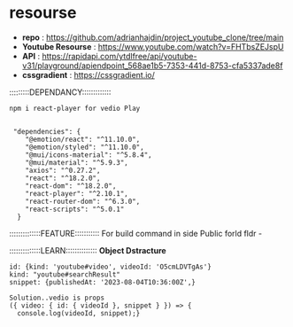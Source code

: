 # resourse
- **repo** : https://github.com/adrianhajdin/project_youtube_clone/tree/main
- **Youtube Resourse** : https://www.youtube.com/watch?v=FHTbsZEJspU
- **API** : https://rapidapi.com/ytdlfree/api/youtube-v31/playground/apiendpoint_568ae1b5-7353-441d-8753-cfa5337ade8f
- **cssgradient** : https://cssgradient.io/


:::::::::DEPENDANCY:::::::::::::
```
npm i react-player for vedio Play


 "dependencies": {
    "@emotion/react": "^11.10.0",
    "@emotion/styled": "^11.10.0",
    "@mui/icons-material": "^5.8.4",
    "@mui/material": "^5.9.3",
    "axios": "^0.27.2",
    "react": "^18.2.0",
    "react-dom": "^18.2.0",
    "react-player": "^2.10.1",
    "react-router-dom": "^6.3.0",
    "react-scripts": "^5.0.1"
  }
  ```


::::::::::::::FEATURE:::::::::::
For build command
in side Public forld
fldr - 



::::::::::::::LEARN::::::::::::::
**Object Dstracture**
```
id: {kind: 'youtube#video', videoId: 'O5cmLDVTgAs'}
kind: "youtube#searchResult"
snippet: {publishedAt: '2023-08-04T10:36:00Z',}

Solution..vedio is props
({ video: { id: { videoId }, snippet } }) => {
  console.log(videoId, snippet);}
```


